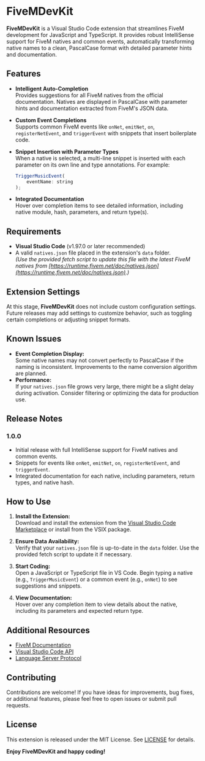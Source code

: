# FiveMDevKit

**FiveMDevKit** is a Visual Studio Code extension that streamlines FiveM development for JavaScript and TypeScript. It provides robust IntelliSense support for FiveM natives and common events, automatically transforming native names to a clean, PascalCase format with detailed parameter hints and documentation.

## Features

- **Intelligent Auto-Completion**  
  Provides suggestions for all FiveM natives from the official documentation. Natives are displayed in PascalCase with parameter hints and documentation extracted from FiveM's JSON data.

- **Custom Event Completions**  
  Supports common FiveM events like `onNet`, `emitNet`, `on`, `registerNetEvent`, and `triggerEvent` with snippets that insert boilerplate code.

- **Snippet Insertion with Parameter Types**  
  When a native is selected, a multi-line snippet is inserted with each parameter on its own line and type annotations. For example:
  ```js
  TriggerMusicEvent(
      eventName: string
  );
  ```

- **Integrated Documentation**  
  Hover over completion items to see detailed information, including native module, hash, parameters, and return type(s).

## Requirements

- **Visual Studio Code** (v1.97.0 or later recommended)
- A valid `natives.json` file placed in the extension's `data` folder.  
  *(Use the provided fetch script to update this file with the latest FiveM natives from [https://runtime.fivem.net/doc/natives.json](https://runtime.fivem.net/doc/natives.json).)*

## Extension Settings

At this stage, **FiveMDevKit** does not include custom configuration settings. Future releases may add settings to customize behavior, such as toggling certain completions or adjusting snippet formats.

## Known Issues

- **Event Completion Display:**  
  Some native names may not convert perfectly to PascalCase if the naming is inconsistent. Improvements to the name conversion algorithm are planned.
- **Performance:**  
  If your `natives.json` file grows very large, there might be a slight delay during activation. Consider filtering or optimizing the data for production use.

## Release Notes

### 1.0.0
- Initial release with full IntelliSense support for FiveM natives and common events.
- Snippets for events like `onNet`, `emitNet`, `on`, `registerNetEvent`, and `triggerEvent`.
- Integrated documentation for each native, including parameters, return types, and native hash.

## How to Use

1. **Install the Extension:**  
   Download and install the extension from the [Visual Studio Code Marketplace](https://marketplace.visualstudio.com/) or install from the VSIX package.

2. **Ensure Data Availability:**  
   Verify that your `natives.json` file is up-to-date in the `data` folder. Use the provided fetch script to update it if necessary.

3. **Start Coding:**  
   Open a JavaScript or TypeScript file in VS Code. Begin typing a native (e.g., `TriggerMusicEvent`) or a common event (e.g., `onNet`) to see suggestions and snippets.
   
4. **View Documentation:**  
   Hover over any completion item to view details about the native, including its parameters and expected return type.

## Additional Resources

- [FiveM Documentation](https://docs.fivem.net/natives)
- [Visual Studio Code API](https://code.visualstudio.com/api)
- [Language Server Protocol](https://microsoft.github.io/language-server-protocol/)

## Contributing

Contributions are welcome! If you have ideas for improvements, bug fixes, or additional features, please feel free to open issues or submit pull requests.

## License

This extension is released under the MIT License. See [LICENSE](LICENSE) for details.

**Enjoy FiveMDevKit and happy coding!**
